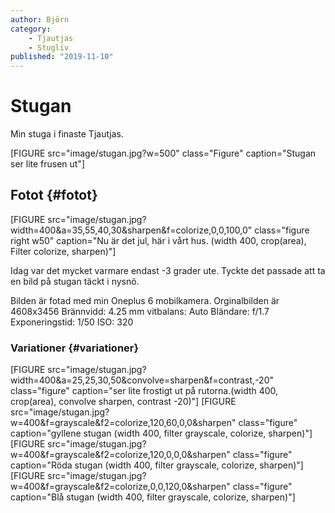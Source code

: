 ```yaml
---
author: Björn
category:
    - Tjautjas
    - Stugliv
published: "2019-11-10"
---
```

Stugan
==================================

Min stuga i finaste Tjautjas.

[FIGURE src="image/stugan.jpg?w=500" class="Figure" caption="Stugan ser lite frusen ut"]


<!--more-->





Fotot {#fotot}
-----------------------------------
[FIGURE src="image/stugan.jpg?width=400&a=35,55,40,30&sharpen&f=colorize,0,0,100,0" class="figure right w50" caption="Nu är det jul, här i vårt hus. (width 400, crop(area), Filter colorize, sharpen)"]

Idag var det mycket varmare endast -3 grader ute.
Tyckte det passade att ta en bild på stugan täckt i nysnö.


Bilden är fotad med min Oneplus 6 mobilkamera.
Orginalbilden är 4608x3456
Brännvidd: 4.25 mm
vitbalans: Auto
Bländare: f/1.7
Exponeringstid: 1/50
ISO: 320  



### Variationer {#variationer}
[FIGURE src="image/stugan.jpg?width=400&a=25,25,30,50&convolve=sharpen&f=contrast,-20" class="figure" caption="ser lite frostigt ut på rutorna.(width 400, crop(area), convolve sharpen, contrast -20)"]
[FIGURE src="image/stugan.jpg?w=400&f=grayscale&f2=colorize,120,60,0,0&sharpen" class="figure" caption="gyllene stugan (width 400, filter grayscale, colorize, sharpen)"]
[FIGURE src="image/stugan.jpg?w=400&f=grayscale&f2=colorize,120,0,0,0&sharpen" class="figure" caption="Röda stugan (width 400, filter grayscale, colorize, sharpen)"]
[FIGURE src="image/stugan.jpg?w=400&f=grayscale&f2=colorize,0,0,120,0&sharpen" class="figure" caption="Blå stugan (width 400, filter grayscale, colorize, sharpen)"]
